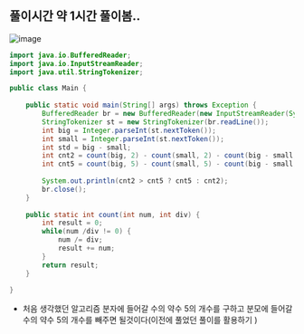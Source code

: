 ## 풀이시간 약 1시간 풀이봄..
![image](https://user-images.githubusercontent.com/92290312/192557713-b0ab0802-4317-4708-9036-cc04832bf48f.png)

```java
import java.io.BufferedReader;
import java.io.InputStreamReader;
import java.util.StringTokenizer;

public class Main {
    
    public static void main(String[] args) throws Exception {
        BufferedReader br = new BufferedReader(new InputStreamReader(System.in));
        StringTokenizer st = new StringTokenizer(br.readLine());
        int big = Integer.parseInt(st.nextToken());
        int small = Integer.parseInt(st.nextToken());
        int std = big - small;
        int cnt2 = count(big, 2) - count(small, 2) - count(big - small, 2);
        int cnt5 = count(big, 5) - count(small, 5) - count(big - small, 5);
        
        System.out.println(cnt2 > cnt5 ? cnt5 : cnt2);
        br.close();   
    }
    
    public static int count(int num, int div) {
    	int result = 0;
    	while(num /div != 0) {
    		num /= div;
    		result += num;
    	}
    	return result;
    }
    
}
```
* 처음 생각했던 알고리즘
분자에 들어갈 수의 약수 5의 개수를 구하고
분모에 들어갈 수의 약수 5의 개수를 빼주면 될것이다(이전에 풀었던 풀이를 활용하기 )
